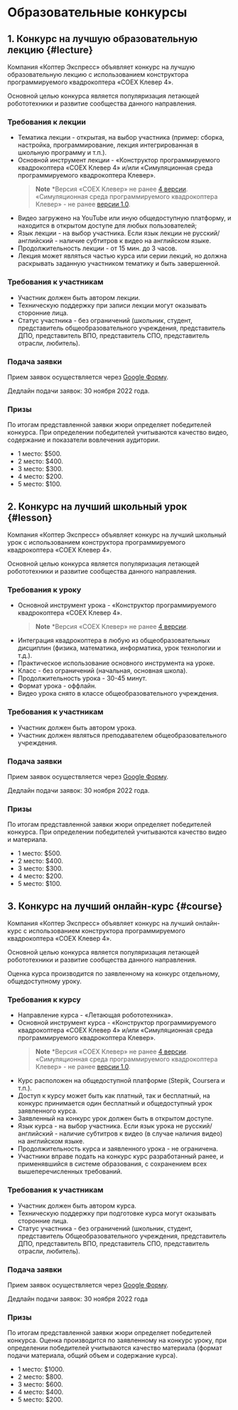 # Образовательные конкурсы

## 1. Конкурс на лучшую образовательную лекцию {#lecture}

Компания «Коптер Экспресс» объявляет конкурс на лучшую образовательную лекцию с использованием конструктора программируемого квадрокоптера «COEX Клевер 4».

Основной целью конкурса является популяризация летающей робототехники и развитие сообщества данного направления.

### Требования к лекции

* Тематика лекции - открытая, на выбор участника (пример: сборка, настройка, программирование, лекция интегрированная в школьную программу и т.п.).
* Основной инструмент лекции - «Конструктор программируемого квадрокоптера «COEX Клевер 4» и/или «Симуляционная среда программируемого квадрокоптера Клевер».
  > **Note** *Версия «COEX Клевер» не ранее [4 версии](https://clover.coex.tech/ru/assemble_4.html). «Симуляционная среда программируемого квадрокоптера Клевер» - не ранее [версии 1.0](https://github.com/CopterExpress/clover_vm/releases/tag/v1.0).
* Видео загружено на YouTube или иную общедоступную платформу, и находится в открытом доступе для любых пользователей;
* Язык лекции - на выбор участника. Если язык лекции не русский/английский - наличие субтитров к видео на английском языке.
* Продолжительность лекции - от 15 мин. до 3 часов.
* Лекция может являться частью курса или серии лекций, но должна раскрывать заданную участником тематику и быть завершенной.

### Требования к участникам

* Участник должен быть автором лекции.
* Техническую поддержку при записи лекции могут оказывать сторонние лица.
* Статус участника - без ограничений (школьник, студент, представитель общеобразовательного учреждения, представитель ДПО, представитель ВПО, представитель СПО, представитель отрасли, любитель).

### Подача заявки

Прием заявок осуществляется через [Google Форму](https://docs.google.com/forms/d/e/1FAIpQLScE2kN5dO2OYNSM8hOYzOa5Qvh2uDdd9Fjx8OnL1W93bfEBgw/viewform).

Дедлайн подачи заявок: 30 ноября 2022 года.

### Призы

По итогам представленной заявки жюри определяет победителей конкурса. При определении победителей учитываются качество видео, содержание и показатели вовлечения аудитории.

* 1 место: $500.
* 2 место: $400.
* 3 место: $300.
* 4 место: $200.
* 5 место: $100.

## 2. Конкурс на лучший школьный урок {#lesson}

Компания «Коптер Экспресс» объявляет конкурс на лучший школьный урок с использованием конструктора программируемого квадрокоптера «COEX Клевер 4».

Основной целью конкурса является популяризация летающей робототехники и развитие сообщества данного направления.

### Требования к уроку

* Основной инструмент урока - «Конструктор программируемого квадрокоптера «COEX Клевер 4».
  > **Note** *Версия «COEX Клевер» не ранее [4 версии](https://clover.coex.tech/ru/assemble_4.html).
* Интеграция квадрокоптера в любую из общеобразовательных дисциплин (физика, математика, информатика, урок технологии и т.д.).
* Практическое использование основного инструмента на уроке.
* Класс - без ограничений (начальная, основная школа).
* Продолжительность урока - 30-45 минут.
* Формат урока - оффлайн.
* Видео урока снято в классе общеобразовательного учреждения.

### Требования к участникам

* Участник должен быть автором урока.
* Участник должен являться преподавателем общеобразовательного учреждения.

### Подача заявки

Прием заявок осуществляется через [Google Форму](https://docs.google.com/forms/d/e/1FAIpQLSdelVy6yQ1iN6u88KeiEIKGj7gGaM0xccSt2tiYKB46ICmjkQ/viewform).

Дедлайн подачи заявок: 30 ноября 2022 года.

### Призы

По итогам представленной заявки жюри определяет победителей конкурса. При определении победителей учитываются качество видео и материала.

* 1 место: $500.
* 2 место: $400.
* 3 место: $300.
* 4 место: $200.
* 5 место: $100.

## 3. Конкурс на лучший онлайн-курс {#course}

Компания «Коптер Экспресс» объявляет конкурс на лучший онлайн-курс с использованием конструктора программируемого квадрокоптера «COEX Клевер 4».

Основной целью конкурса является популяризация летающей робототехники и развитие сообщества данного направления.

Оценка курса производится по заявленному на конкурс отдельному, общедоступному уроку.

### Требования к курсу

* Направление курса - «Летающая робототехника».
* Основной инструмент курса - «Конструктор программируемого квадрокоптера «COEX Клевер 4» и/или «Симуляционная среда программируемого квадрокоптера Клевер».
  > **Note** *Версия «COEX Клевер» не ранее [4 версии](https://clover.coex.tech/ru/assemble_4.html). «Симуляционная среда программируемого квадрокоптера Клевер» - не ранее [версии 1.0](https://github.com/CopterExpress/clover_vm/releases/tag/v1.0).
* Курс расположен на общедоступной платформе (Stepik, Coursera и т.п.).
* Доступ к курсу может быть как платный, так и бесплатный, на конкурс принимается один бесплатный и общедоступный урок заявленного курса.
* Заявленный на конкурс урок должен быть в открытом доступе.
* Язык курса - на выбор участника. Если язык урока не русский/английский - наличие субтитров к видео (в случае наличия видео) на английском языке.
* Продолжительность курса и заявленного урока - не ограничена.
* Участники вправе подать на конкурс курс разработанный ранее, и применявшийся в системе образования, с сохранением всех вышеперечисленных требований.

### Требования к участникам

* Участник должен быть автором курса.
* Техническую поддержку при подготовке курса могут оказывать сторонние лица.
* Статус участника - без ограничений (школьник, студент, представитель Общеобразовательного учреждения, представитель ДПО, представитель ВПО, представитель СПО, представитель отрасли, любитель).

### Подача заявки

Прием заявок осуществляется через [Google Форму](https://docs.google.com/forms/d/e/1FAIpQLSdf2Q68X4hPnFE9f3EP95AxPNnzHKqIsFHtTRT6EBKiH93wzg/viewform).

Дедлайн подачи заявок: 30 ноября 2022 года

### Призы

По итогам представленной заявки жюри определяет победителей конкурса. Оценка производится по заявленному на конкурс уроку, при определении победителей учитываются качество материала (формат подачи материала, общий объем и содержание курса).

* 1 место: $1000.
* 2 место: $800.
* 3 место: $600.
* 4 место: $400.
* 5 место: $200.
